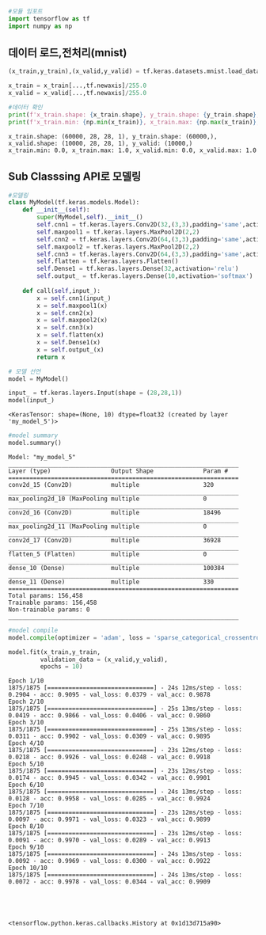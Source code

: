 ```python
#모듈 임포트
import tensorflow as tf
import numpy as np
```

## 데이터 로드,전처리(mnist)


```python
(x_train,y_train),(x_valid,y_valid) = tf.keras.datasets.mnist.load_data()

x_train = x_train[...,tf.newaxis]/255.0
x_valid = x_valid[...,tf.newaxis]/255.0
```


```python
#데이터 확인
print(f'x_train.shape: {x_train.shape}, y_train.shape: {y_train.shape}, x_valid.shape: {x_valid.shape}, y_valid: {y_valid.shape}')
print(f'x_train.min: {np.min(x_train)}, x_train.max: {np.max(x_train)}, x_valid.min: {np.min(np.min(x_valid))}, x_valid.max: {np.min(np.max(x_valid))}')
```

    x_train.shape: (60000, 28, 28, 1), y_train.shape: (60000,), x_valid.shape: (10000, 28, 28, 1), y_valid: (10000,)
    x_train.min: 0.0, x_train.max: 1.0, x_valid.min: 0.0, x_valid.max: 1.0
    

## Sub Classsing API로 모델링


```python
#모델링
class MyModel(tf.keras.models.Model):
    def __init__(self):
        super(MyModel,self).__init__()
        self.cnn1 = tf.keras.layers.Conv2D(32,(3,3),padding='same',activation='relu')
        self.maxpool1 = tf.keras.layers.MaxPool2D(2,2)
        self.cnn2 = tf.keras.layers.Conv2D(64,(3,3),padding='same',activation='relu')
        self.maxpool2 = tf.keras.layers.MaxPool2D(2,2)
        self.cnn3 = tf.keras.layers.Conv2D(64,(3,3),padding='same',activation='relu')
        self.flatten = tf.keras.layers.Flatten()
        self.Dense1 = tf.keras.layers.Dense(32,activation='relu')
        self.output_ = tf.keras.layers.Dense(10,activation='softmax')
    
    def call(self,input_):
        x = self.cnn1(input_)
        x = self.maxpool1(x)
        x = self.cnn2(x)
        x = self.maxpool2(x)
        x = self.cnn3(x)
        x = self.flatten(x)
        x = self.Dense1(x)
        x = self.output_(x)
        return x
```


```python
# 모델 선언
model = MyModel()

input_ = tf.keras.layers.Input(shape = (28,28,1))
model(input_)
```




    <KerasTensor: shape=(None, 10) dtype=float32 (created by layer 'my_model_5')>




```python
#model summary
model.summary()
```

    Model: "my_model_5"
    _________________________________________________________________
    Layer (type)                 Output Shape              Param #   
    =================================================================
    conv2d_15 (Conv2D)           multiple                  320       
    _________________________________________________________________
    max_pooling2d_10 (MaxPooling multiple                  0         
    _________________________________________________________________
    conv2d_16 (Conv2D)           multiple                  18496     
    _________________________________________________________________
    max_pooling2d_11 (MaxPooling multiple                  0         
    _________________________________________________________________
    conv2d_17 (Conv2D)           multiple                  36928     
    _________________________________________________________________
    flatten_5 (Flatten)          multiple                  0         
    _________________________________________________________________
    dense_10 (Dense)             multiple                  100384    
    _________________________________________________________________
    dense_11 (Dense)             multiple                  330       
    =================================================================
    Total params: 156,458
    Trainable params: 156,458
    Non-trainable params: 0
    _________________________________________________________________
    


```python
#model compile
model.compile(optimizer = 'adam', loss = 'sparse_categorical_crossentropy',metrics = ['acc'])
```


```python
model.fit(x_train,y_train,
         validation_data = (x_valid,y_valid),
         epochs = 10)
```

    Epoch 1/10
    1875/1875 [==============================] - 24s 12ms/step - loss: 0.2904 - acc: 0.9095 - val_loss: 0.0379 - val_acc: 0.9878
    Epoch 2/10
    1875/1875 [==============================] - 25s 13ms/step - loss: 0.0419 - acc: 0.9866 - val_loss: 0.0406 - val_acc: 0.9860
    Epoch 3/10
    1875/1875 [==============================] - 25s 13ms/step - loss: 0.0311 - acc: 0.9902 - val_loss: 0.0309 - val_acc: 0.9895
    Epoch 4/10
    1875/1875 [==============================] - 23s 12ms/step - loss: 0.0218 - acc: 0.9926 - val_loss: 0.0248 - val_acc: 0.9918
    Epoch 5/10
    1875/1875 [==============================] - 23s 12ms/step - loss: 0.0174 - acc: 0.9945 - val_loss: 0.0342 - val_acc: 0.9901
    Epoch 6/10
    1875/1875 [==============================] - 24s 13ms/step - loss: 0.0128 - acc: 0.9958 - val_loss: 0.0285 - val_acc: 0.9924
    Epoch 7/10
    1875/1875 [==============================] - 23s 12ms/step - loss: 0.0097 - acc: 0.9971 - val_loss: 0.0323 - val_acc: 0.9899
    Epoch 8/10
    1875/1875 [==============================] - 23s 12ms/step - loss: 0.0091 - acc: 0.9970 - val_loss: 0.0289 - val_acc: 0.9913
    Epoch 9/10
    1875/1875 [==============================] - 24s 13ms/step - loss: 0.0092 - acc: 0.9969 - val_loss: 0.0300 - val_acc: 0.9922
    Epoch 10/10
    1875/1875 [==============================] - 24s 13ms/step - loss: 0.0072 - acc: 0.9978 - val_loss: 0.0344 - val_acc: 0.9909
    




    <tensorflow.python.keras.callbacks.History at 0x1d13d715a90>


